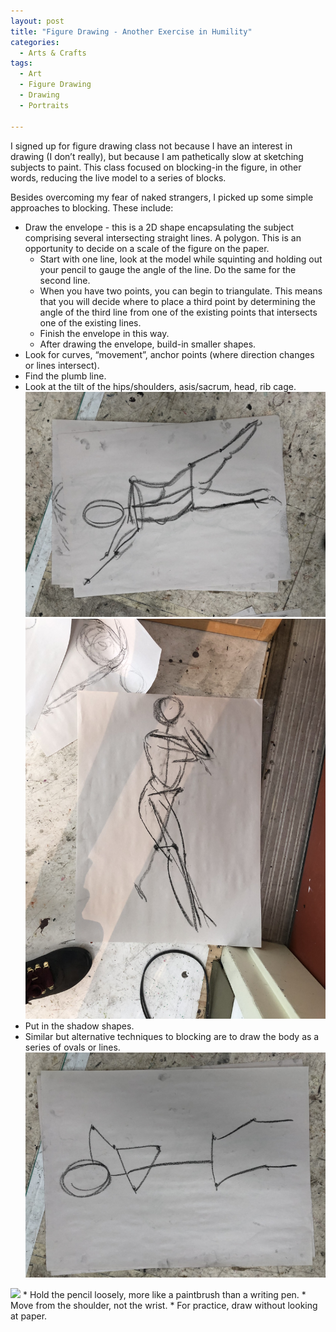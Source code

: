 ```yaml
---
layout: post
title: "Figure Drawing - Another Exercise in Humility"
categories:
  - Arts & Crafts
tags:
  - Art
  - Figure Drawing
  - Drawing
  - Portraits

---
```


I signed up for figure drawing class not because I have an interest in drawing (I don’t really), but because I am pathetically slow at sketching subjects to paint.  This class focused on blocking-in the figure, in other words, reducing the live model to a series of blocks.   

Besides overcoming my fear of naked strangers, I picked up some simple approaches to blocking.  These include:

* Draw the envelope - this is a 2D shape encapsulating the subject comprising several intersecting straight lines.  A polygon.  This is an opportunity to decide on a scale of the figure on the paper.
  * Start with one line, look at the model while squinting and holding out your pencil to gauge the angle of the line.  Do the same for the second line.  
  * When you have two points, you can begin to triangulate.  This means that you will decide where to place a third point by determining the angle of the third line from one of the existing points that intersects one of the existing lines.  
  * Finish the envelope in this way.
  * After drawing the envelope, build-in smaller shapes.
* Look for curves, “movement”, anchor points (where direction changes or lines intersect).
* Find the plumb line.
* Look at the tilt of the hips/shoulders, asis/sacrum, head, rib cage.
![image](/assets/images/1555EB40-611C-4FA2-81EE-CAC204852816.jpeg)
![image](/assets/images/C5AFAC59-6673-428A-AE77-789FFD881D3B.jpeg)
* Put in the shadow shapes.
* Similar but alternative techniques to blocking are to draw the body as a series of ovals or lines.  
![image](/assets/images/0018316E-9553-4373-BE9A-6820AD4818FE.jpeg)
<img src="https://user-images.githubusercontent.com/0018316E-9553-4373-BE9A-6820AD4818FE.jpeg" width="400">
* Hold the pencil loosely, more like a paintbrush than a writing pen.
* Move from the shoulder, not the wrist.
* For practice, draw without looking at paper.



